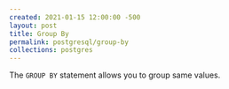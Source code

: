 ```yaml
---
created: 2021-01-15 12:00:00 -500
layout: post
title: Group By
permalink: postgresql/group-by
collections: postgres
---
```


The ```GROUP BY``` statement allows you to group same values.




